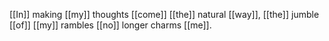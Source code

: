 [[In]] making [[my]] thoughts [[come]] [[the]] natural [[way]], [[the]] jumble [[of]] [[my]] rambles [[no]] longer charms [[me]].